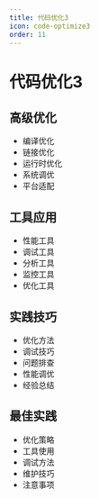 ```yaml
---
title: 代码优化3
icon: code-optimize3
order: 11
---
```


# 代码优化3

## 高级优化
- 编译优化
- 链接优化
- 运行时优化
- 系统调优
- 平台适配

## 工具应用
- 性能工具
- 调试工具
- 分析工具
- 监控工具
- 优化工具

## 实践技巧
- 优化方法
- 调试技巧
- 问题排查
- 性能调优
- 经验总结

## 最佳实践
- 优化策略
- 工具使用
- 调试方法
- 维护技巧
- 注意事项
